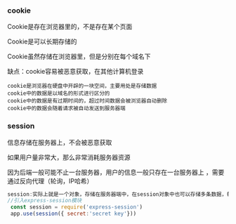 ### cookie

Cookie是存在浏览器里的，不是存在某个页面

Cookie是可以长期存储的

Cookie虽然存储在浏览器里，但是分别在每个域名下

缺点：cookie容易被恶意获取，在其他计算机登录

```
cookie是浏览器在硬盘中开辟的一块空间，主要用处是存储数据
cookie中的数据是以域名的形式进行区分的
cookie中的数据是有过期时间的，超过时间数据会被浏览器自动删除
cookie中的数据会随着请求被自动发送到服务器端
```



### session

 信息存储在服务器上，不会被恶意获取

 如果用户量非常大，那么非常消耗服务器资源 

 因为后端一般可能不止一台服务器，用户的信息一般只存在一台服务器上 ，需要通过反向代理（轮询，IP哈希）

```js
session:实际上就是一个对象，存储在服务器端中，在session对象中也可以存储多条数据，每一条数据都有一个sessionid做为唯一标识。
//引入express-session模块
 const session = require('express-session')
 app.use(session({ secret:'secret key'}))
```



